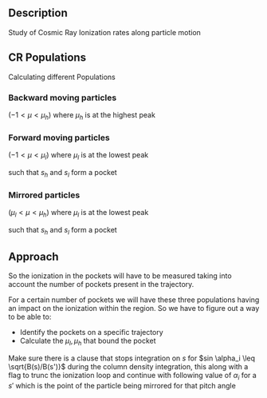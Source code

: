 ## Description

Study of Cosmic Ray Ionization rates along particle motion

## CR Populations

Calculating different Populations

### Backward moving particles 

($-1 < \mu < \mu_h$) where $\mu_h$ is at the highest peak

### Forward moving particles 

($-1 < \mu < \mu_l$) where $\mu_l$ is at the lowest peak 

such that $s_h$ and $s_l$ form a pocket

### Mirrored particles

($\mu_l < \mu < \mu_h$) where $\mu_l$ is at the lowest peak 

such that $s_h$ and $s_l$ form a pocket

## Approach

So the ionization in the pockets will have to be measured taking into account the number of pockets present in the trajectory.

For a certain number of pockets we will have these three populations having an impact on the ionization within the region. So we have to figure out a way to be able to:

- Identify the pockets on a specific trajectory
- Calculate the $\mu_l,\mu_h$ that bound the pocket 

Make sure there is a clause that stops integration on $s$ for $sin \alpha_i \leq \sqrt{B(s)/B(s')}$ during the column density integration, this along with a flag to trunc the ionization loop and continue with following value of $\alpha_i$ for a $s'$ which is the point of the particle being mirrored for that pitch angle